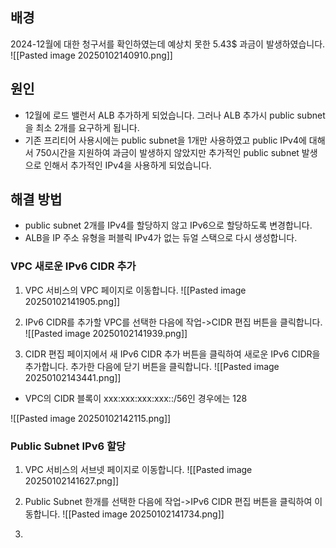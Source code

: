 
## 배경
2024-12월에 대한 청구서를 확인하였는데 예상치 못한 5.43$ 과금이 발생하였습니다.
![[Pasted image 20250102140910.png]]

## 원인
- 12월에 로드 밸런서 ALB 추가하게 되었습니다. 그러나 ALB 추가시 public subnet을 최소 2개를 요구하게 됩니다.
- 기존 프리티어 사용시에는 public subnet을 1개만 사용하였고 public IPv4에 대해서 750시간을 지원하여 과금이 발생하지 않았지만 추가적인 public subnet 발생으로 인해서 추가적인 IPv4을 사용하게 되었습니다.

## 해결 방법
- public subnet 2개를 IPv4를 할당하지 않고 IPv6으로 할당하도록 변경합니다.
- ALB을 IP 주소 유형을 퍼블릭 IPv4가 없는 듀얼 스택으로 다시 생성합니다.


### VPC 새로운 IPv6 CIDR 추가
1. VPC 서비스의 VPC 페이지로 이동합니다.
![[Pasted image 20250102141905.png]]

2. IPv6 CIDR를 추가할 VPC를 선택한 다음에 작업->CIDR 편집 버튼을 클릭합니다.
![[Pasted image 20250102141939.png]]

3. CIDR 편집 페이지에서 새 IPv6 CIDR 추가 버튼을 클릭하여 새로운 IPv6 CIDR을 추가합니다. 추가한 다음에 닫기 버튼을 클릭합니다.
![[Pasted image 20250102143441.png]]
- VPC의 CIDR 블록이 xxx:xxx:xxx:xxx::/56인 경우에는 128

![[Pasted image 20250102142115.png]]


### Public Subnet IPv6 할당
1. VPC 서비스의 서브넷 페이지로 이동합니다.
![[Pasted image 20250102141627.png]]

2. Public Subnet 한개를 선택한 다음에 작업->IPv6 CIDR 편집 버튼을 클릭하여 이동합니다.
![[Pasted image 20250102141734.png]]

3. 